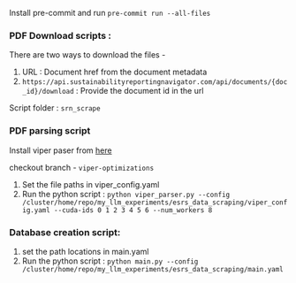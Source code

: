 Install pre-commit and run `pre-commit run --all-files`


### PDF Download scripts :
There are two ways to download the files -

1. URL : Document href from the document metadata
2. `https://api.sustainabilityreportingnavigator.com/api/documents/{doc_id}/download` : Provide the document  id in the url

Script folder : `srn_scrape`

### PDF parsing script

Install viper paser from [here](https://gitlab.cc-asp.fraunhofer.de/ppradhan/viper.git)

checkout branch - `viper-optimizations`

1. Set the file paths in viper_config.yaml
2. Run the python script : `python viper_parser.py --config /cluster/home/repo/my_llm_experiments/esrs_data_scraping/viper_config.yaml --cuda-ids 0 1 2 3 4 5 6 --num_workers 8`


### Database creation script:

1. set the path locations in main.yaml
2. Run the python script : `python main.py --config /cluster/home/repo/my_llm_experiments/esrs_data_scraping/main.yaml`
